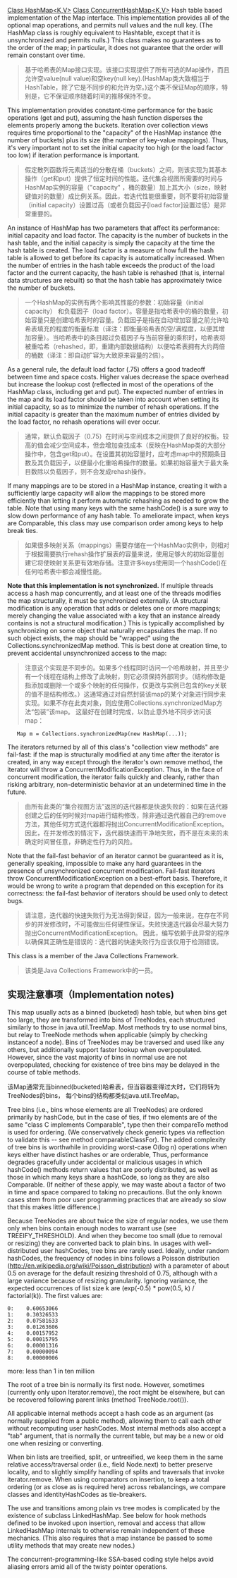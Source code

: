 [Class HashMap<K,V>](https://docs.oracle.com/javase/8/docs/api/java/util/HashMap.html)
[Class ConcurrentHashMap<K,V>](https://docs.oracle.com/javase/8/docs/api/java/util/concurrent/ConcurrentHashMap.html)
Hash table based implementation of the Map interface. This implementation provides all of the optional map operations, and permits null values and the null key. (The HashMap class is roughly equivalent to Hashtable, except that it is unsynchronized and permits nulls.) This class makes no guarantees as to the order of the map; in particular, it does not guarantee that the order will remain constant over time.

> 基于哈希表的Map接口实现。该接口实现提供了所有可选的Map操作，而且允许空value(null value)和空key(null key).(HashMap类大致相当于HashTable，除了它是不同步的和允许为空。)这个类不保证Map的顺序，特别是，它不保证顺序随着时间的推移保持不变。

This implementation provides constant-time performance for the basic operations (get and put), assuming the hash function disperses the elements properly among the buckets. Iteration over collection views requires time proportional to the "capacity" of the HashMap instance (the number of buckets) plus its size (the number of key-value mappings). Thus, it's very important not to set the initial capacity too high (or the load factor too low) if iteration performance is important.

> 假定散列函数将元素适当的分散在桶（buckets）之间，则该实现为其基本操作（get和put）提供了恒定时间的性能。迭代集合视图所需要的时间与HashMap实例的容量（"capacity" ，桶的数量）加上其大小（size，映射键值对的数量）成比例关系。因此，若迭代性能很重要，则不要将初始容量（initial capacity）设置过高（或者负载因子[load factor]设置过低）是非常重要的。

An instance of HashMap has two parameters that affect its performance: initial capacity and load factor. The capacity is the number of buckets in the hash table, and the initial capacity is simply the capacity at the time the hash table is created. The load factor is a measure of how full the hash table is allowed to get before its capacity is automatically increased. When the number of entries in the hash table exceeds the product of the load factor and the current capacity, the hash table is rehashed (that is, internal data structures are rebuilt) so that the hash table has approximately twice the number of buckets.

> 一个HashMap的实例有两个影响其性能的参数：初始容量（initial capacity） 和负载因子（load factor）。容量是指哈希表中的桶的数量，初始容量只是创建哈希表时的容量。负载因子是指在自动增加容量之前允许哈希表填充的程度的衡量标准（译注：即衡量哈希表的空/满程度，以便其增加容量）。当哈希表中的条目超过负载因子与当前容量的乘积时，哈希表将被重哈希（rehashed，即，重建内部数据结构）以便哈希表拥有大约两倍的桶数（译注：即自动扩容为大致原来容量的2倍）。

As a general rule, the default load factor (.75) offers a good tradeoff between time and space costs. Higher values decrease the space overhead but increase the lookup cost (reflected in most of the operations of the HashMap class, including get and put). The expected number of entries in the map and its load factor should be taken into account when setting its initial capacity, so as to minimize the number of rehash operations. If the initial capacity is greater than the maximum number of entries divided by the load factor, no rehash operations will ever occur.

> 通常，默认负载因子（0.75）在时间与空间成本之间提供了良好的权衡。较高的值会减少空间成本，但会增加查找成本（反映在HashMap类的大部分操作中，包含get和put）。在设置其初始容量时，应考虑map中的预期条目数及其负载因子，以便最小化重哈希操作的数量。如果初始容量大于最大条目数除以负载因子，则不会发成rehash操作。

If many mappings are to be stored in a HashMap instance, creating it with a sufficiently large capacity will allow the mappings to be stored more efficiently than letting it perform automatic rehashing as needed to grow the table. Note that using many keys with the same hashCode() is a sure way to slow down performance of any hash table. To ameliorate impact, when keys are Comparable, this class may use comparison order among keys to help break ties.
> 如果很多映射关系（mappings）需要存储在一个HashMao实例中，则相对于根据需要执行rehash操作扩展表的容量来说，使用足够大的初始容量创建它将使映射关系更有效地存储。注意许多keys使用同一个hashCode()在任何哈希表中都会减慢性能。


**Note that this implementation is not synchronized.** If multiple threads access a hash map concurrently, and at least one of the threads modifies the map structurally, it must be synchronized externally. (A structural modification is any operation that adds or deletes one or more mappings; merely changing the value associated with a key that an instance already contains is not a structural modification.) This is typically accomplished by synchronizing on some object that naturally encapsulates the map. If no such object exists, the map should be "wrapped" using the Collections.synchronizedMap method. This is best done at creation time, to prevent accidental unsynchronized access to the map:

> 注意这个实现是不同步的。如果多个线程同时访问一个哈希映射，并且至少有一个线程在结构上修改了此映射，则它必须保持外部同步。（结构修改是指添加或删除一个或多个映射的任何操作，仅更改与实例已包含的key关联的值不是结构修改。）这通常通过对自然封装该map的某个对象进行同步来实现。如果不存在此类对象，则应使用Collections.synchronizedMap方法“包装”该map。
这最好在创建时完成，以防止意外地不同步访问该map：

```
   Map m = Collections.synchronizedMap(new HashMap(...));
```

The iterators returned by all of this class's "collection view methods" are fail-fast: if the map is structurally modified at any time after the iterator is created, in any way except through the iterator's own remove method, the iterator will throw a ConcurrentModificationException. Thus, in the face of concurrent modification, the iterator fails quickly and cleanly, rather than risking arbitrary, non-deterministic behavior at an undetermined time in the future.

> 由所有此类的“集合视图方法”返回的迭代器都是快速失败的：如果在迭代器创建之后的任何时候对map进行结构修改，除非通过迭代器自己的remove方法，其他任何方式迭代器都将抛出ConcurrentModificationException。因此，在并发修改的情况下，迭代器快速而干净地失败，而不是在未来的未确定时间冒任意，非确定性行为的风险。

Note that the fail-fast behavior of an iterator cannot be guaranteed as it is, generally speaking, impossible to make any hard guarantees in the presence of unsynchronized concurrent modification. Fail-fast iterators throw ConcurrentModificationException on a best-effort basis. Therefore, it would be wrong to write a program that depended on this exception for its correctness: the fail-fast behavior of iterators should be used only to detect bugs.

> 请注意，迭代器的快速失败行为无法得到保证，因为一般来说，在存在不同步的并发修改时，不可能做出任何硬性保证。失败快速迭代器会尽最大努力抛出ConcurrentModificationException。
因此，编写依赖于此异常的程序以确保其正确性是错误的：迭代器的快速失败行为应该仅用于检测错误。

This class is a member of the Java Collections Framework.

> 该类是Java Collections Framework中的一员。

## 实现注意事项（Implementation notes)

This map usually acts as a binned (bucketed) hash table, but when bins get too large, they are transformed into bins of TreeNodes, each structured similarly to those in java.util.TreeMap. Most methods try to use normal bins, but relay to TreeNode methods when applicable (simply by checking instanceof a node). Bins of TreeNodes may be traversed and used like any others, but additionally support faster lookup when overpopulated. However, since the vast majority of bins in normal use are not overpopulated, checking for existence of tree bins may be delayed in the course of table methods.

该Map通常充当binned(bucketed)哈希表，但当容器变得过大时，它们将转为TreeNodes的bins， 每个bins的结构都类似java.util.TreeMap。

Tree bins (i.e., bins whose elements are all TreeNodes) are ordered primarily by hashCode, but in the case of ties, if two elements are of the same "class C implements Comparable<C>", type then their compareTo method is used for ordering. (We conservatively check generic types via reflection to validate this -- see method comparableClassFor).  The added complexity of tree bins is worthwhile in providing worst-case O(log n) operations when keys either have distinct hashes or are orderable, Thus, performance degrades gracefully under accidental or malicious usages in which hashCode() methods return values that are poorly distributed, as well as those in which many keys share a hashCode, so long as they are also Comparable. (If neither of these apply, we may waste about a factor of two in time and space compared to taking no precautions. But the only known cases stem from poor user programming practices that are already so slow that this makes little difference.)
 
 
Because TreeNodes are about twice the size of regular nodes, we use them only when bins contain enough nodes to warrant use (see TREEIFY_THRESHOLD). And when they become too small (due to removal or resizing) they are converted back to plain bins. In usages with well-distributed user hashCodes, tree bins are rarely used.  Ideally, under random hashCodes, the frequency of nodes in bins follows a Poisson distribution (http://en.wikipedia.org/wiki/Poisson_distribution) with a parameter of about 0.5 on average for the default resizing threshold of 0.75, although with a large variance because of resizing granularity. Ignoring variance, the expected occurrences of list size k are (exp(-0.5) * pow(0.5, k) / factorial(k)). The first values are:

```
0:    0.60653066
1:    0.30326533
2:    0.07581633
3:    0.01263606
4:    0.00157952
5:    0.00015795
6:    0.00001316
7:    0.00000094
8:    0.00000006
```

more: less than 1 in ten million

The root of a tree bin is normally its first node. However, sometimes (currently only upon Iterator.remove), the root might be elsewhere, but can be recovered following parent links (method TreeNode.root()).
  
  
All applicable internal methods accept a hash code as an argument (as normally supplied from a public method), allowing them to call each other without recomputing user hashCodes. Most internal methods also accept a "tab" argument, that is normally the current table, but may be a new or old one when resizing or converting.


When bin lists are treeified, split, or untreeified, we keep them in the same relative access/traversal order (i.e., field Node.next) to better preserve locality, and to slightly simplify handling of splits and traversals that invoke iterator.remove. When using comparators on insertion, to keep a total ordering (or as close as is required here) across rebalancings, we compare classes and identityHashCodes as tie-breakers.


The use and transitions among plain vs tree modes is complicated by the existence of subclass LinkedHashMap. See below for hook methods defined to be invoked upon insertion, removal and access that allow LinkedHashMap internals to otherwise remain independent of these mechanics. (This also requires that a map instance be passed to some utility methods that may create new nodes.)


The concurrent-programming-like SSA-based coding style helps avoid aliasing errors amid all of the twisty pointer operations.
